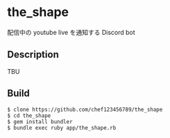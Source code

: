 # the_shape
配信中の youtube live を通知する Discord bot

## Description
TBU

## Build
```
$ clone https://github.com/chef123456789/the_shape
$ cd the_shape
$ gem install bundler
$ bundle exec ruby app/the_shape.rb
```
